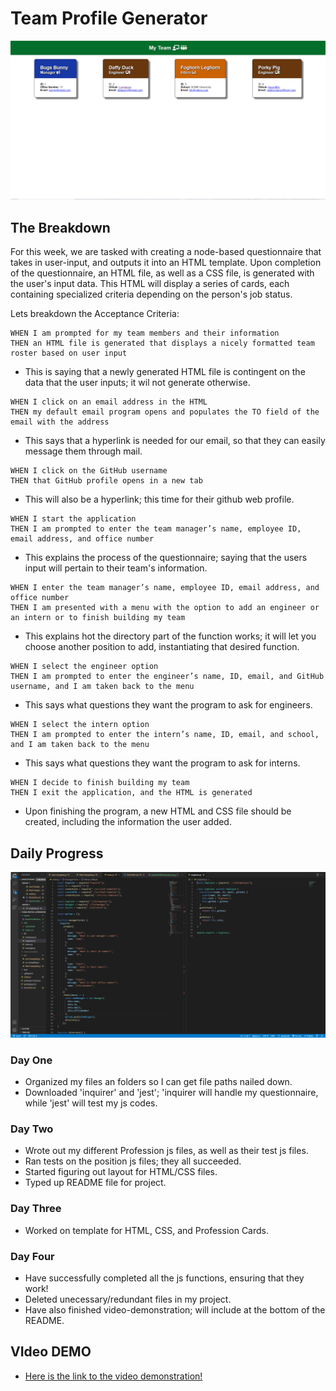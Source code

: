 # Team Profile Generator

![A visual of how the HTML file will look afterword](./assets/teamProfileGenerator.png)

## The Breakdown

For this week, we are tasked with creating a node-based questionnaire that takes in user-input, and outputs it into an HTML template. Upon completion of the questionnaire, an HTML file, as well as a CSS file, is generated with the user's input data.
This HTML will display a series of cards, each containing specialized criteria depending on the person's job status.

Lets breakdown the Acceptance Criteria:

```
WHEN I am prompted for my team members and their information
THEN an HTML file is generated that displays a nicely formatted team roster based on user input
```

- This is saying that a newly generated HTML file is contingent on the data that the user inputs; it wil not generate otherwise.

```
WHEN I click on an email address in the HTML
THEN my default email program opens and populates the TO field of the email with the address
```

- This says that a hyperlink is needed for our email, so that they can easily message them through mail.

```
WHEN I click on the GitHub username
THEN that GitHub profile opens in a new tab
```

- This will also be a hyperlink; this time for their github web profile.

```
WHEN I start the application
THEN I am prompted to enter the team manager’s name, employee ID, email address, and office number
```

- This explains the process of the questionnaire; saying that the users input will pertain to their team's information.

```
WHEN I enter the team manager’s name, employee ID, email address, and office number
THEN I am presented with a menu with the option to add an engineer or an intern or to finish building my team
```

- This explains hot the directory part of the function works; it will let you choose another position to add, instantiating that desired function.

```
WHEN I select the engineer option
THEN I am prompted to enter the engineer’s name, ID, email, and GitHub username, and I am taken back to the menu
```

- This says what questions they want the program to ask for engineers.

```
WHEN I select the intern option
THEN I am prompted to enter the intern’s name, ID, email, and school, and I am taken back to the menu
```

- This says what questions they want the program to ask for interns.

```
WHEN I decide to finish building my team
THEN I exit the application, and the HTML is generated
```

- Upon finishing the program, a new HTML and CSS file should be created, including the information the user added.

## Daily Progress

![A visual of the code used in the project](./assets/TPGCode.png)

### Day One

- Organized my files an folders so I can get file paths nailed down.
- Downloaded 'inquirer' and 'jest'; 'inquirer will handle my questionnaire, while 'jest' will test my js codes.

### Day Two

- Wrote out my different Profession js files, as well as their test js files.
- Ran tests on the position js files; they all succeeded.
- Started figuring out layout for HTML/CSS files.
- Typed up README file for project.

### Day Three

- Worked on template for HTML, CSS, and Profession Cards.

### Day Four

- Have successfully completed all the js functions, ensuring that they work!
- Deleted unecessary/redundant files in my project.
- Have also finished video-demonstration; will include at the bottom of the README.

## VIdeo DEMO

- [Here is the link to the video demonstration!](https://www.youtube.com/watch?v=pcuECTF0Fuc)
